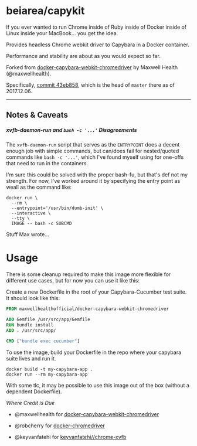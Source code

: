 beiarea/capykit
==============================================================================

If you ever wanted to run Chrome inside of Ruby inside of Docker inside of Linux inside your MacBook... you get the idea.

Provides headless Chrome webkit driver to Capybara in a Docker container.

Performance and stability are about as you would expect so far.

Forked from [docker-capybara-webkit-chromedriver][upstream] by Maxwell Health (@maxwellhealth).

Specifically, [commit 43eb858][], which is the head of `master` there as of 2017.12.06.

[upstream]: https://github.com/maxwellhealth/docker-capybara-webkit-chromedriver

[commit 43eb858]: https://github.com/maxwellhealth/docker-capybara-webkit-chromedriver/tree/43eb858aa0af8a40d7aedfac3e9e0db6d1efb907


-----------------------------------------------------------------------------
Notes & Caveats
-----------------------------------------------------------------------------

##### xvfb-daemon-run and `bash -c '...'` Disagreements

The `xvfb-daemon-run` script that serves as the `ENTRYPOINT` does a decent enough job with simple commands, but can/does fail for nested/quoted commands like `bash -c '...'`, which I've found myself using for one-offs that need to run in the containers.

I'm sure this could be solved with the proper bash-fu, but that's def not my strength. For now, I've worked around it by specifying the entry point as weall as the command like:

    docker run \
      --rm \
      --entrypoint='/usr/bin/dumb-init' \
      --interactive \
      --tty \
      IMAGE -- bash -c SUBCMD


Stuff Max wrote...

# Usage

There is some cleanup required to make this image more flexible for
different use cases, but for now you can use it like this:

Create a new Dockerfile in the root of your Capybara-Cucumber test
suite. It should look like this:

```Dockerfile
FROM maxwellhealthofficial/docker-capybara-webkit-chromedriver

ADD Gemfile /usr/src/app/Gemfile
RUN bundle install
ADD . /usr/src/app/

CMD ["bundle exec cucumber"]
```

To use the image, build your Dockerfile in the repo where your capybara
suite lives and run it.

```console
docker build -t my-capybara-app .
docker run --rm my-capybara-app
```

With some tlc, it may be possible to use this image out of the box
(without a dependent Dockerfile).

*Where Credit is Due*

-   @maxwellhealth for [docker-capybara-webkit-chromedriver](https://github.com/RobCherry/docker-chromedriver)
    
-   @robcherry for [docker-chromedriver](https://github.com/RobCherry/docker-chromedriver)
    
-   @keyvanfatehi for [keyvanfatehi//chrome-xvfb](https://github.com/kfatehi/docker-chrome-xvfb)
